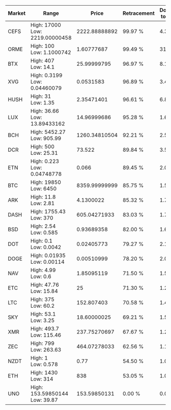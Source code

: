 | Market | Range | Price| Retracement | Doubles to 50% |
| --- | --- | --- | --- | --- |
| CEFS | High: 17000<br />Low: 2219.00000458 | 2222.88888892 | 99.97 % | 4.32 |
| ORME | High: 100<br />Low: 1.1000742 | 1.60777687 | 99.49 % | 31.44 |
| BTX | High: 407<br />Low: 14.1 | 25.99999795 | 96.97 % | 8.10 |
| XVG | High: 0.3199<br />Low: 0.04460079 | 0.0531583 | 96.89 % | 3.43 |
| HUSH | High: 31<br />Low: 1.35 | 2.35471401 | 96.61 % | 6.87 |
| LUX | High: 36.66<br />Low: 13.89433162 | 14.96999686 | 95.28 % | 1.69 |
| BCH | High: 5452.27<br />Low: 905.99 | 1260.34810504 | 92.21 % | 2.52 |
| DCR | High: 500<br />Low: 25.31 | 73.522 | 89.84 % | 3.57 |
| ETN | High: 0.223<br />Low: 0.04748778 | 0.066 | 89.45 % | 2.05 |
| BTC | High: 19850<br />Low: 6450 | 8359.99999999 | 85.75 % | 1.57 |
| ARK | High: 11.8<br />Low: 2.81 | 4.1300022 | 85.32 % | 1.77 |
| DASH | High: 1755.43<br />Low: 370 | 605.04271933 | 83.03 % | 1.76 |
| BSD | High: 2.54<br />Low: 0.585 | 0.93689358 | 82.00 % | 1.67 |
| DOT | High: 0.1<br />Low: 0.0042 | 0.02405773 | 79.27 % | 2.17 |
| DOGE | High: 0.01935<br />Low: 0.00114 | 0.00510999 | 78.20 % | 2.00 |
| NAV | High: 4.99<br />Low: 0.6 | 1.85095119 | 71.50 % | 1.51 |
| ETC | High: 47.76<br />Low: 15.84 | 25 | 71.30 % | 1.27 |
| LTC | High: 375<br />Low: 60.2 | 152.807403 | 70.58 % | 1.42 |
| SKY | High: 53.1<br />Low: 3.25 | 18.60000025 | 69.21 % | 1.51 |
| XMR | High: 493.7<br />Low: 115.46 | 237.75270697 | 67.67 % | 1.28 |
| ZEC | High: 799<br />Low: 263.63 | 464.07278033 | 62.56 % | 1.14 |
| NZDT | High: 1<br />Low: 0.578 | 0.77 | 54.50 % | 1.02 |
| ETH | High: 1430<br />Low: 314 | 838 | 53.05 % | 1.04 |
| UNO | High: 153.59850144<br />Low: 39.87 | 153.59850131 | 0.00 % | 0.00 |
